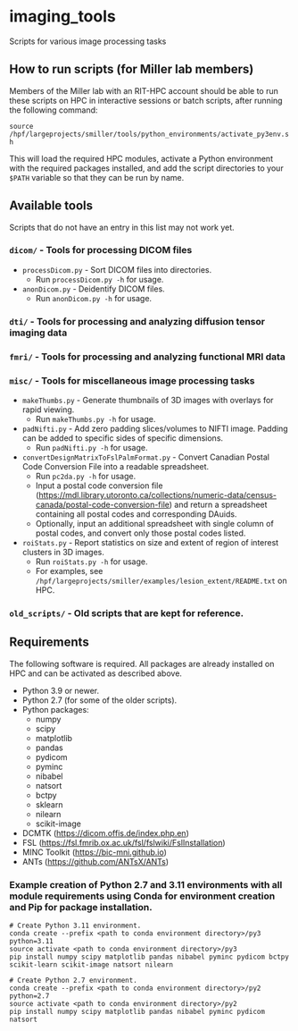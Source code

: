 # imaging_tools
Scripts for various image processing tasks

## How to run scripts (for Miller lab members)
Members of the Miller lab with an RIT-HPC account should be able to run these scripts on HPC in interactive sessions or batch scripts, after running the following command:

```source /hpf/largeprojects/smiller/tools/python_environments/activate_py3env.sh```

This will load the required HPC modules, activate a Python environment with the required packages installed, and add the script directories to your `$PATH` variable so that they can be run by name.

## Available tools
Scripts that do not have an entry in this list may not work yet.
### `dicom/` - Tools for processing DICOM files
* `processDicom.py` - Sort DICOM files into directories.
  * Run `processDicom.py -h` for usage.
* `anonDicom.py` - Deidentify DICOM files.
  * Run `anonDicom.py -h` for usage.
### `dti/` - Tools for processing and analyzing diffusion tensor imaging data
### `fmri/` - Tools for processing and analyzing functional MRI data
### `misc/` - Tools for miscellaneous image processing tasks
* `makeThumbs.py` - Generate thumbnails of 3D images with overlays for rapid viewing.
  * Run `makeThumbs.py -h` for usage.
* `padNifti.py` - Add zero padding slices/volumes to NIFTI image. Padding can be added to specific sides of specific dimensions.
  * Run `padNifti.py -h` for usage.
* `convertDesignMatrixToFslPalmFormat.py` - Convert Canadian Postal Code Conversion File into a readable spreadsheet. 
  * Run `pc2da.py -h` for usage.
  * Input a postal code conversion file (https://mdl.library.utoronto.ca/collections/numeric-data/census-canada/postal-code-conversion-file) and return a spreadsheet containing all postal codes and corresponding DAuids.
  * Optionally, input an additional spreadsheet with single column of postal codes, and convert only those postal codes listed.
* `roiStats.py` - Report statistics on size and extent of region of interest clusters in 3D images.
  * Run `roiStats.py -h` for usage.
  * For examples, see `/hpf/largeprojects/smiller/examples/lesion_extent/README.txt` on HPC.
### `old_scripts/` - Old scripts that are kept for reference.

## Requirements
The following software is required. All packages are already installed on HPC and can be activated as described above.
* Python 3.9 or newer.
* Python 2.7 (for some of the older scripts).
* Python packages:
  * numpy
  * scipy
  * matplotlib
  * pandas
  * pydicom
  * pyminc
  * nibabel
  * natsort
  * bctpy
  * sklearn
  * nilearn
  * scikit-image
* DCMTK (https://dicom.offis.de/index.php.en)
* FSL (https://fsl.fmrib.ox.ac.uk/fsl/fslwiki/FslInstallation)
* MINC Toolkit (https://bic-mni.github.io)
* ANTs (https://github.com/ANTsX/ANTs)

### Example creation of Python 2.7 and 3.11 environments with all module requirements using Conda for environment creation and Pip for package installation. 
```
# Create Python 3.11 environment. 
conda create --prefix <path to conda environment directory>/py3 python=3.11
source activate <path to conda environment directory>/py3
pip install numpy scipy matplotlib pandas nibabel pyminc pydicom bctpy scikit-learn scikit-image natsort nilearn

# Create Python 2.7 environment.
conda create --prefix <path to conda environment directory>/py2 python=2.7
source activate <path to conda environment directory>/py2
pip install numpy scipy matplotlib pandas nibabel pyminc pydicom natsort
```